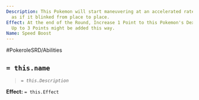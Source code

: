 ```yaml
---
Description: This Pokemon will start maneuvering at an accelerated rate, it will move
  as if it blinked from place to place.
Effect: At the end of the Round, Increase 1 Point to this Pokemon's Dexterity Attribute.
  Up to 3 Points might be added this way.
Name: Speed Boost
---
```


#PokeroleSRD/Abilities

## `= this.name`

> *`= this.Description`*

**Effect:** `= this.Effect`